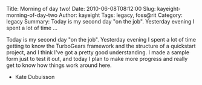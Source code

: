 Title: Morning of day two!
Date: 2010-06-08T08:12:00
Slug: kayeight-morning-of-day-two
Author: kayeight
Tags: legacy, foss@rit
Category: legacy
Summary: Today is my second day "on the job". Yesterday evening I spent a lot of time ... 

Today is my second day "on the job". Yesterday evening I spent a lot of time
getting to know the TurboGears framework and the structure of a quickstart
project, and I think I've got a pretty good understanding. I made a sample
form just to test it out, and today I plan to make more progress and really
get to know how things work around here.

- Kate Dubuisson

